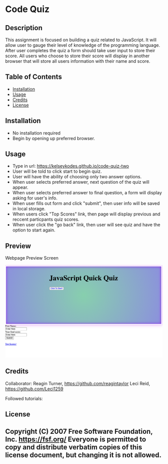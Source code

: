 # Code Quiz
## Description
This assignment is focused on building a quiz related to JavaScript. It will allow user to gauge their level of knowledge of the programming language. After user completes the quiz a form should take user input to store their score. All users who choose to store their score will display in another browser that will store all users information with their name and score.



## Table of Contents
- [Installation](#installation)
- [Usage](#usage)
- [Credits](#credits)
- [License](#license)

## Installation
- No installation required
- Begin by opening up preferred browser.

## Usage
- Type in url: https://kelseykodes.github.io/code-quiz-two
- User will be told to click start to begin quiz.
- User will have the ability of choosing only two answer options.
- When user selects preferred answer, next question of the quiz will appear.
- When user selects preferred answer to final question, a form will display asking for user's info.
- When user fills out form and click "submit", then user info will be saved  in local storage.
- When users click "Top Scores" link, then page will display previous and reccent particpants quiz scores.
- When user click the "go back" link, then user will see quiz and have the option to start again.

## Preview 
Webpage Preview Screen

<img src='./assets/pic.png'>


## Credits
Collaborator: Reagin Turner, https://github.com/reagintaylor
Leci Reid, https://github.com/Leci1259

Followed tutorials: 


## License
 Copyright (C) 2007 Free Software Foundation, Inc. <https://fsf.org/>
 Everyone is permitted to copy and distribute verbatim copies
 of this license document, but changing it is not allowed.
---
